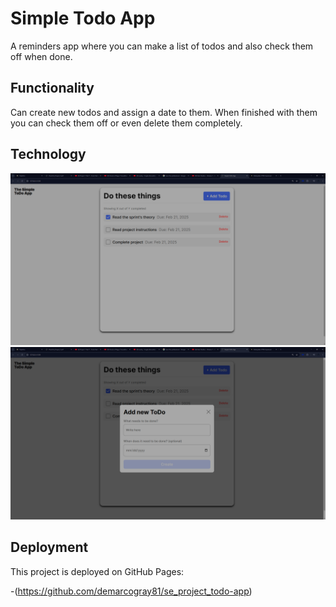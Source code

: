 # Simple Todo App

A reminders app where you can make a list of todos and also check them off when done.

## Functionality

Can create new todos and assign a date to them. When finished with them you can check them off or even delete them completely.

## Technology

![Interface of todo App](<Simple ToDo App - Google Chrome 2_21_2025 7_49_25 PM.png>)
![Add task Screen](<Simple ToDo App - Google Chrome 2_21_2025 7_51_45 PM.png>)

## Deployment

This project is deployed on GitHub Pages:

-(https://github.com/demarcogray81/se_project_todo-app)
